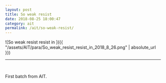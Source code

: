 ```yaml
---
layout: post
title: So weak resist
date: 2018-08-25 18:00:47
category: ait
permalink: /ait/so-weak-resist/ 
---
```


![So weak resist resist in ]({{ "/assets/AIT/para/So_weak_resist_resist_in_2018_8_26.png" | absolute_url }})

---

&nbsp;
&nbsp;


First batch from AIT.
